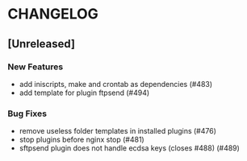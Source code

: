 # CHANGELOG

## [Unreleased]

### New Features

- add iniscripts, make and crontab as dependencies (#483)
- add template for plugin ftpsend (#494)

### Bug Fixes

- remove useless folder templates in installed plugins (#476)
- stop plugins before nginx stop (#481)
- sftpsend plugin does not handle ecdsa keys (closes #488) (#489)



